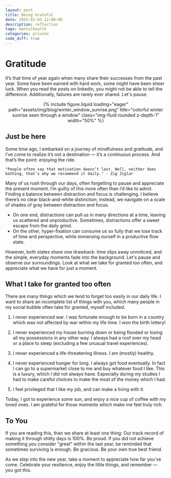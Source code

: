 ```yaml
---
layout: post
title: Being Grateful
date: 2025-01-03 12:00:00
description: reflection
tags: mentalhealth
categories: private
code_diff: true
---
```


# Gratitude 
It’s that time of year again when many share their successes from the past year. 
Some have been earned with hard work, some might have been sheer luck. 
When you read the posts on linkedin, you might not be able to tell the difference.
Additionally, failures are rarely ever shared. 
Let's pause. 

<div style="text-align: center;">
  {% include figure.liquid loading="eager" path="assets/img/blog/winter_window_sunrise.png" title="colorful winter sunrise seen through a window" class="img-fluid rounded z-depth-1" width="50%" %}
</div>


## Just be here

Some time ago, I embarked on a journey of mindfulness and gratitude, and I’ve come to realize it’s not a destination — it’s a continuous process. And that’s the point: enjoying the ride.

`"People often say that motivation doesn’t last. Well, neither does bathing, that’s why we recommend it daily." - Zig Ziglar`


Many of us rush through our days, often forgetting to pause and appreciate the present moment. I’m guilty of this more often than I’d like to admit. 
Finding a balance between distraction and focus is challenging. 
I believe there’s no clear black-and-white distinction; instead, we navigate on a scale of shades of gray between distraction and focus.

- On one end, distractions can pull us in many directions at a time, leaving us scattered and unproductive. Sometimes, distractions offer a sweet escape from the daily grind. 
- On the other, hyper-fixation can consume us so fully that we lose track of time and perspective, while immersing ourself in a productive flow state. 

However, both states share one drawback: time slips away unnoticed, and the simple, everyday moments fade into the background. 
Let's pause and observe our surroundings. Look at what we take for granted too often, and appreciate what we have for just a moment. 


## What I take for granted too often

There are many things which we tend to forget too easily in our daily life. 
I want to share an incomplete list of things with you, which many people in my social bubble often take for granted, myself included. 

1. I never experienced war. I was fortunate enough to be born in a country which was not affected by war within my life time. I won the birth lottery! 

2. I never experienced my house burning down or being flooded or losing all my possessions in any other way. I always had a roof over my head or a place to sleep (excluding a few unusual travel experiences).

3. I never experienced a life-threatening illness. I am (mostly) healthy. 

4. I never experienced hunger for long. I always got food eventually.
In fact I can go to a supermarket close to me and buy whatever food I like. 
This is a luxury, which I did not always have. Especially during my studies I had to make careful choices to make the most of the money which I had. 

5. I feel privileged that I like my job, and can make a living with it. 

Today, I got to experience some sun, and enjoy a nice cup of coffee with my loved ones. I am grateful for those moments which make me feel truly rich. 


## To You

If you are reading this, than we share at least one thing: 
Our track record of making it through shitty days is 100%. Be proud. 
If you did not achieve something you consider "great" within the last year, be reminded that sometimes surviving is enough. Be gracious. Be your own true best friend. 

As we step into the new year, take a moment to appreciate how far you’ve come. Celebrate your resilience, enjoy the little things, and remember — you got this.